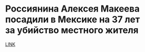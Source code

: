 # Россиянина Алексея Макеева посадили в Мексике на 37 лет за убийство местного жителя



[LINK](https://varlamov.ru/3520215.html)